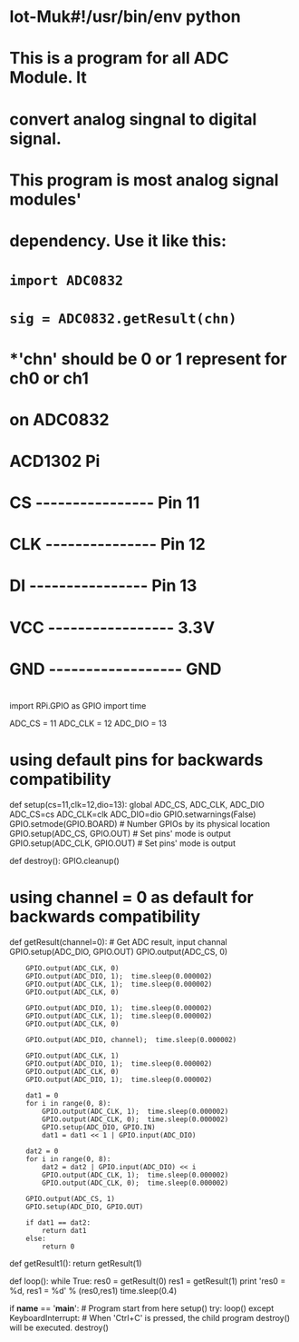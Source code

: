 # Iot-Muk#!/usr/bin/env python
#
#		This is a program for all ADC Module. It 
#	convert analog singnal to digital signal.
#
#		This program is most analog signal modules' 
#	dependency. Use it like this:
#		`import ADC0832`
#		`sig = ADC0832.getResult(chn)`
#
#	*'chn' should be 0 or 1 represent for ch0 or ch1
#	on ADC0832
#		
#		  ACD1302				  Pi
#			CS ---------------- Pin 11
#			CLK --------------- Pin 12
#			DI ---------------- Pin 13

#			VCC ----------------- 3.3V
#			GND ------------------ GND
#

import RPi.GPIO as GPIO
import time

ADC_CS  = 11
ADC_CLK = 12
ADC_DIO = 13

# using default pins for backwards compatibility
def setup(cs=11,clk=12,dio=13):
        global ADC_CS, ADC_CLK, ADC_DIO
        ADC_CS=cs
        ADC_CLK=clk
        ADC_DIO=dio
	GPIO.setwarnings(False)
	GPIO.setmode(GPIO.BOARD)    		# Number GPIOs by its physical location
	GPIO.setup(ADC_CS, GPIO.OUT)		# Set pins' mode is output
	GPIO.setup(ADC_CLK, GPIO.OUT)		# Set pins' mode is output

def destroy():
	GPIO.cleanup()

# using channel = 0 as default for backwards compatibility
def getResult(channel=0):     				# Get ADC result, input channal
		GPIO.setup(ADC_DIO, GPIO.OUT)
		GPIO.output(ADC_CS, 0)
		
		GPIO.output(ADC_CLK, 0)
		GPIO.output(ADC_DIO, 1);  time.sleep(0.000002)
		GPIO.output(ADC_CLK, 1);  time.sleep(0.000002)
		GPIO.output(ADC_CLK, 0)
	
		GPIO.output(ADC_DIO, 1);  time.sleep(0.000002)
		GPIO.output(ADC_CLK, 1);  time.sleep(0.000002)
		GPIO.output(ADC_CLK, 0)
	
		GPIO.output(ADC_DIO, channel);  time.sleep(0.000002)
	
		GPIO.output(ADC_CLK, 1)
		GPIO.output(ADC_DIO, 1);  time.sleep(0.000002)
		GPIO.output(ADC_CLK, 0)
		GPIO.output(ADC_DIO, 1);  time.sleep(0.000002)
	
		dat1 = 0
		for i in range(0, 8):
			GPIO.output(ADC_CLK, 1);  time.sleep(0.000002)
			GPIO.output(ADC_CLK, 0);  time.sleep(0.000002)
			GPIO.setup(ADC_DIO, GPIO.IN)
			dat1 = dat1 << 1 | GPIO.input(ADC_DIO)  
		
		dat2 = 0
		for i in range(0, 8):
			dat2 = dat2 | GPIO.input(ADC_DIO) << i
			GPIO.output(ADC_CLK, 1);  time.sleep(0.000002)
			GPIO.output(ADC_CLK, 0);  time.sleep(0.000002)
		
		GPIO.output(ADC_CS, 1)
		GPIO.setup(ADC_DIO, GPIO.OUT)

		if dat1 == dat2:
			return dat1
		else:
			return 0

def getResult1():
    return getResult(1)


def loop():
	while True:
                res0 = getResult(0)
		res1 = getResult(1)
		print 'res0 = %d, res1 = %d' % (res0,res1)
		time.sleep(0.4)

if __name__ == '__main__':		# Program start from here
	setup()
	try:
		loop()
	except KeyboardInterrupt:  	# When 'Ctrl+C' is pressed, the child program destroy() will be  executed.
		destroy()

